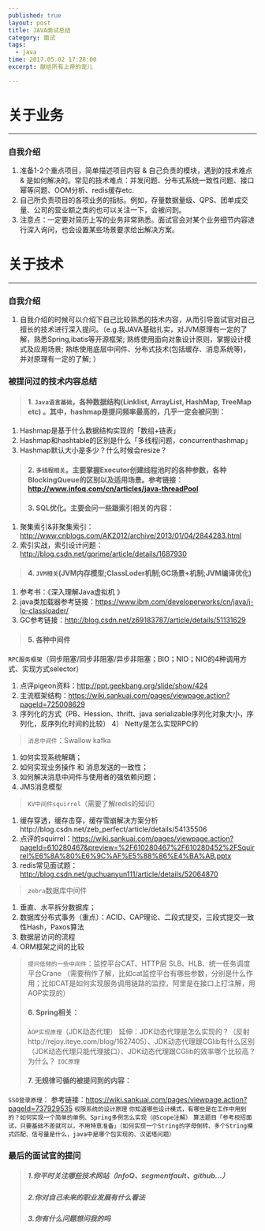 ```yaml
---
published: true
layout: post
title: JAVA面试总结
category: 面试
tags: 
  - java
time: 2017.05.02 17:28:00
excerpt: 献给所有上帝的宠儿

---
```


# 关于业务
----------------
### 自我介绍
1.	准备1-2个重点项目，简单描述项目内容 & 自己负责的模块，遇到的技术难点 & 是如何解决的。常见的技术难点：并发问题、分布式系统一致性问题、接口幂等问题、OOM分析、redis缓存etc.
2.	自己所负责项目的各项业务的指标。例如，存量数据量级、QPS、团单成交量、公司的营业额之类的也可以关注一下，会被问到。
3.	注意点：一定要对简历上写的业务非常熟悉。面试官会对某个业务细节内容进行深入询问，也会设置某些场景要求给出解决方案。

# 关于技术
----------------
### 自我介绍
1.	自我介绍的时候可以介绍下自己比较熟悉的技术内容，从而引导面试官对自己擅长的技术进行深入提问。（e.g.我JAVA基础扎实，对JVM原理有一定的了解，熟悉Spring,ibatis等开源框架; 熟练使用面向对象设计原则，掌握设计模式及应用场景; 熟练使用底层中间件、分布式技术(包括缓存、消息系统等)，并对原理有一定的了解; ）

###	被提问过的技术内容总结
>#### 1.	`Java语言基础`，各种数据结构(Linklist, ArrayList, HashMap, TreeMap etc) 。其中，hashmap是提问频率最高的，几乎一定会被问到：
1)	Hashmap是基于什么数据结构实现的「数组+链表」
2)	Hashmap和hashtable的区别是什么「多线程问题，concurrenthashmap」
3)	Hashmap默认大小是多少？什么时候会resize？
>#### 2.	`多线程相关`。主要掌握Executor创建线程池时的各种参数，各种BlockingQueue的区别以及适用场景。参考链接：http://www.infoq.com/cn/articles/java-threadPool
>#### 3.	SQL优化。主要会问一些跟索引相关的内容：
1)	聚集索引&非聚集索引：http://www.cnblogs.com/AK2012/archive/2013/01/04/2844283.html
2)	索引实战，索引设计问题：
http://blog.csdn.net/gprime/article/details/1687930
>#### 4.	`JVM相关`(JVM内存模型;ClassLoder机制;GC场景+机制;JVM编译优化)
1)	参考书：《深入理解Java虚拟机 》 
2)	java类加载器参考链接：https://www.ibm.com/developerworks/cn/java/j-lo-classloader/
3)	GC参考链接：http://blog.csdn.net/z69183787/article/details/51131629
>#### 5.	各种中间件
`RPC服务框架`（同步阻塞/同步非阻塞/异步非阻塞；BIO；NIO；NIO的4种调用方式、实现方式selector） 
1)	点评pigeon资料：http://ppt.geekbang.org/slide/show/424 
2)	主流框架结构：https://wiki.sankuai.com/pages/viewpage.action?pageId=725008629 
3)	序列化的方式（PB、Hession、thrift、java serializable序列化对象大小，序列化，反序列化时间的比较）
4） Netty是怎么实现RPC的
>`消息中间件`：Swallow kafka
1)	如何实现系统解耦；
2)	如何实现业务操作 和 消息发送的一致性；
3)	如何解决消息中间件与使用者的强依赖问题；
4)	JMS消息模型
>`KV中间件squirrel`（需要了解redis的知识）
1)	缓存穿透，缓存击穿，缓存雪崩解决方案分析http://blog.csdn.net/zeb_perfect/article/details/54135506
2)	点评的squirrel：https://wiki.sankuai.com/pages/viewpage.action?pageId=610280467&preview=%2F610280467%2F610280452%2FSquirrel%E6%8A%80%E6%9C%AF%E5%88%86%E4%BA%AB.pptx
3)	redis常见面试题：http://blog.csdn.net/guchuanyun111/article/details/52064870
>`zebra`数据库中间件
1)	垂直、水平拆分数据库；
2)	数据库分布式事务（重点）：ACID、CAP理论、二段式提交，三段式提交一致性Hash，Paxos算法
3)	数据层访问的流程
4)	ORM框架之间的比较
>`提问低频的一些中间件`：监控平台CAT、HTTP层 SLB、HLB、统一任务调度平台Crane （需要稍作了解，比如cat监控平台有哪些参数，分别是什么作用；比如CAT是如何实现服务调用链路的监控，阿里是在接口上打注解，用AOP实现的）
>#### 6.	Spring相关：
>`AOP实现原理`（JDK动态代理）
延伸：JDK动态代理是怎么实现的？（反射http://rejoy.iteye.com/blog/1627405）、JDK动态代理跟CGlib有什么区别（JDK动态代理只能代理接口）、JDK动态代理跟CGlib的效率哪个比较高？为什么？
>`IOC原理`
>#### 7.	无规律可循的被提问到的内容：
`SSO登录原理`：
参考链接：https://wiki.sankuai.com/pages/viewpage.action?pageId=737929535
`权限系统的设计原理`
`你知道哪些设计模式，有哪些是在工作中用到的？如何实现一个简单的单例、Spring多例怎么实现（@Scope注解）`
`算法题目「参考校招面试，只要基础不差就可以，不用特意准备」（如何实现一个String的字母倒转、多个String模式匹配、信号量是什么，java中是哪个包实现的、汉诺塔问题）`

###	最后的面试官的提问
>##### 1.你平时关注哪些技术网站（InfoQ、segmentfault、github…）
>##### 2.你对自己未来的职业发展有什么看法
>##### 3.你有什么问题想问我的吗
